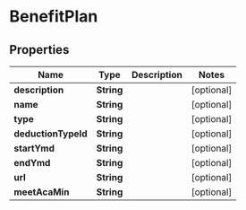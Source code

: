 

# BenefitPlan


## Properties

| Name | Type | Description | Notes |
|------------ | ------------- | ------------- | -------------|
|**description** | **String** |  |  [optional] |
|**name** | **String** |  |  [optional] |
|**type** | **String** |  |  [optional] |
|**deductionTypeId** | **String** |  |  [optional] |
|**startYmd** | **String** |  |  [optional] |
|**endYmd** | **String** |  |  [optional] |
|**url** | **String** |  |  [optional] |
|**meetAcaMin** | **String** |  |  [optional] |



